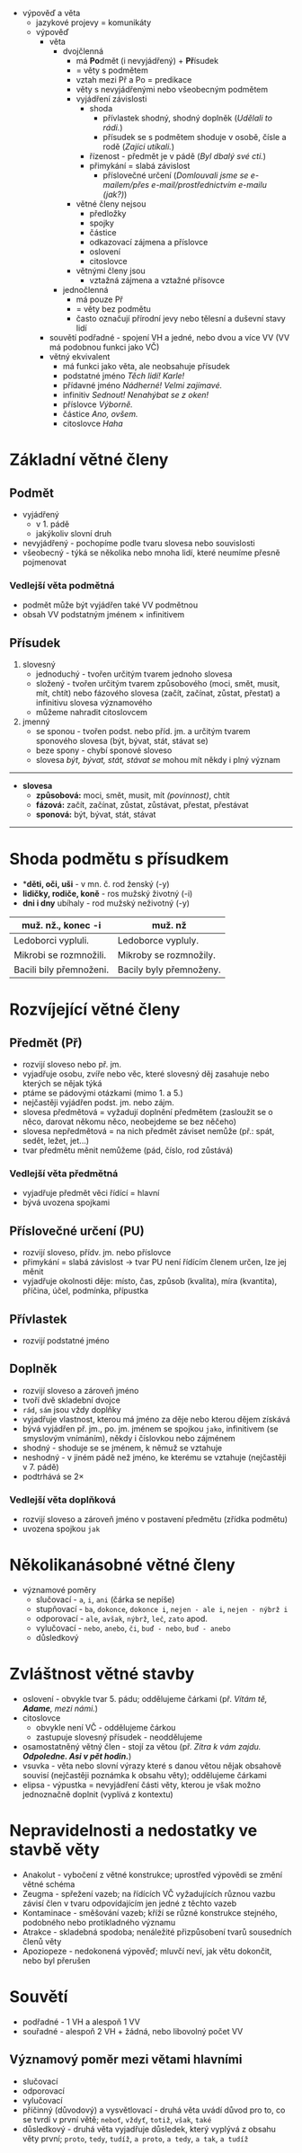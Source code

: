 * výpověď a věta
	* jazykové projevy = komunikáty
	* výpověď
		* věta
			* dvojčlenná
				* má **Po**dmět (i nevyjádřený) + **Př**ísudek
				* = věty s podmětem
				* vztah mezi Př a Po = predikace
				* věty s nevyjádřenými nebo všeobecným podmětem
				* vyjádření závislosti
					* shoda
						* přívlastek shodný, shodný doplněk (*Udělali to rádi.*)
						* přísudek se s podmětem shoduje v osobě, čísle a rodě (*Zajíci utíkali.*)
					* řízenost - předmět je v pádě (*Byl dbalý své cti.*)
					* přimykání = slabá závislost
						* příslovečné určení (*Domlouvali jsme se e-mailem/přes e-mail/prostřednictvím e-mailu (jak?)*)
				* větné členy nejsou
					* předložky
					* spojky
					* částice
					* odkazovací zájmena a příslovce
					* oslovení
					* citoslovce
				* větnými členy jsou
					* vztažná zájmena a vztažné přísovce
			* jednočlenná
				* má pouze Př
				* = věty bez podmětu
				* často označují přírodní jevy nebo tělesní a duševní stavy lidí
		* souvětí podřadné - spojení VH a jedné, nebo dvou a více VV (VV má podobnou funkci jako VČ)
		* větný ekvivalent
			* má funkci jako věta, ale neobsahuje přísudek
			* podstatné jméno *Těch lidí! Karle!*
			* přídavné jméno *Nádherné! Velmi zajímavé.*
			* infinitiv *Sednout! Nenahýbat se z oken!*
			* příslovce *Výborně.*
			* částice *Ano, ovšem.*
			* citoslovce *Haha*
# Základní větné členy
## Podmět
* vyjádřený
	* v 1. pádě
	* jakýkoliv slovní druh
* nevyjádřený - pochopíme podle tvaru slovesa nebo souvislosti
* všeobecný - týká se několika nebo mnoha lidí, které neumíme přesně pojmenovat
### Vedlejší věta podmětná
* podmět může být vyjádřen také VV podmětnou
* obsah VV podstatným jménem × infinitivem
## Přísudek
1) slovesný
	  * jednoduchý - tvořen určitým tvarem jednoho slovesa
	  * složený - tvořen určitým tvarem způsobového (moci, smět, musit, mít, chtít) nebo fázového slovesa (začít, začínat, zůstat, přestat) a infinitivu slovesa významového
	  * můžeme nahradit citoslovcem
2) jmenný
	* se sponou - tvořen podst. nebo příd. jm. a určitým tvarem sponového slovesa (být, bývat, stát, stávat se)
	* beze spony - chybí sponové sloveso
	* slovesa *být, bývat, stát, stávat se* mohou mít někdy i plný význam
---
  * **slovesa** 
	  * **způsobová:** moci, smět, musit, mít *(povinnost)*, chtít
	  * **fázová:** začít, začínat, zůstat, zůstávat, přestat, přestávat
	  * **sponová:** být, bývat, stát, stávat
---
# Shoda podmětu s přísudkem
* ***děti, oči, uši** - v mn. č. rod ženský (-y)
* **lidičky, rodiče, koně** - ros mužský životný (-i)
* **dni i dny** ubíhaly - rod mužský neživotný (-y)

| muž. nž., konec -i      | muž. nž                 |
| ----------------------- | ----------------------- |
| Ledoborci vypluli.      | Ledoborce vypluly.      |
| Mikrobi se rozmnožili.  | Mikroby se rozmnožily.  |
| Bacili bily přemnoženi. | Bacily byly přemnoženy. |
# Rozvíjející větné členy
## Předmět (Př)
* rozvijí sloveso nebo př. jm.
* vyjadřuje osobu, zvíře nebo věc, které slovesný děj zasahuje nebo kterých se nějak týká
* ptáme se pádovými otázkami (mimo 1. a 5.)
* nejčastěji vyjádřen podst. jm. nebo zájm.
* slovesa předmětová = vyžadují doplnění předmětem (zasloužit se o něco, darovat někomu něco, neobejdeme se bez něčeho)
* slovesa nepředmětová = na nich předmět záviset nemůže (př.: spát, sedět, ležet, jet...)
* tvar předmětu měnit nemůžeme (pád, číslo, rod zůstává)
### Vedlejší věta předmětná
* vyjadřuje předmět věci řídící = hlavní
* bývá uvozena spojkami
## Příslovečné určení (PU)
* rozvijí sloveso, přídv. jm. nebo příslovce
* přimykání  = slabá závislost → tvar PU není řídícím členem určen, lze jej měnit
* vyjadřuje okolnosti děje: místo, čas, způsob (kvalita), míra (kvantita), příčina, účel, podmínka, přípustka
## Přívlastek
* rozvijí podstatné jméno
## Doplněk
* rozvijí sloveso a zároveň jméno
* tvoří dvě skladební dvojce
* `rád`, `sám` jsou vždy doplňky
* vyjadřuje vlastnost, kterou má jméno za děje nebo kterou dějem získává
* bývá vyjádřen př. jm., po. jm. jménem se spojkou `jako`, infinitivem (se smyslovým vnímáním), někdy i číslovkou nebo zájménem
* shodný - shoduje se se jménem, k němuž se vztahuje
* neshodný - v jiném pádě než jméno, ke kterému se vztahuje (nejčastěji v 7. pádě)
* podtrhává se 2×
### Vedlejší věta doplňková
* rozvijí sloveso a zároveň jméno v postavení předmětu (zřídka podmětu)
* uvozena spojkou `jak`
# Několikanásobné větné členy
* významové poměry
	* slučovací - `a`, `i`, `ani` (čárka se nepíše)
	* stupňovací - `ba`, `dokonce`, `dokonce i`, `nejen - ale i`, `nejen - nýbrž i`
	* odporovací - `ale`, `avšak`, `nýbrž`, `leč`, `zato` apod.
	* vylučovací - `nebo`, `anebo`, `či`, `buď - nebo`, `buď - anebo` 
	* důsledkový
# Zvláštnost větné stavby
* oslovení - obvykle tvar 5. pádu; oddělujeme čárkami (př. *Vítám tě, __Adame__, mezi námi.*)
* citoslovce
	* obvykle není VČ - oddělujeme čárkou
	* zastupuje slovesný přísudek - neoddělujeme
* osamostatněný větný člen - stojí za větou (př. *Zítra k vám zajdu. __Odpoledne. Asi v pět hodin.__*)
* vsuvka -  věta nebo slovní výrazy které s danou větou nějak obsahově souvisí (nejčastěji poznámka k obsahu věty); oddělujeme čárkami
* elipsa - výpustka = nevyjádření části věty, kterou je však možno jednoznačně doplnit (vyplívá z kontextu)
# Nepravidelnosti a nedostatky ve stavbě věty
* Anakolut - vybočení z větné konstrukce; uprostřed výpovědi se změní větné schéma
* Zeugma - spřežení vazeb; na řídících VČ vyžadujících různou vazbu závisí člen v tvaru odpovídajícím jen jedné z těchto vazeb
* Kontaminace - směšování vazeb; kříží se různé konstrukce stejného, podobného nebo protikladného významu
* Atrakce - skladebná spodoba; nenáležité přizpůsobení tvarů sousedních členů věty
* Apoziopeze - nedokonená výpověď; mluvčí neví, jak větu dokončit, nebo byl přerušen
# Souvětí
* podřadné - 1 VH a alespoň 1 VV
* souřadné - alespoň 2 VH + žádná, nebo libovolný počet VV
## Významový poměr mezi větami hlavními
* slučovací
* odporovací
* vylučovací
* příčinný (důvodový) a vysvětlovací - druhá věta uvádí důvod pro to, co se tvrdí v první větě; `neboť`, `vždyť`, `totiž`, `však`, `také`
* důsledkový - druhá věta vyjadřuje důsledek, který vyplývá z obsahu věty první; `proto`, `tedy`, `tudíž`, `a proto`, `a tedy`, `a tak`, `a tudíž`